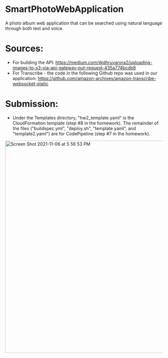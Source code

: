 # SmartPhotoWebApplication
A photo album web application that can be searched using natural language through both text and voice.

# Sources:
* For building the API: https://medium.com/@dhruvarora2/uploading-images-to-s3-via-api-gateway-put-request-435a774bcdb8
* For Transcribe - the code in the following Github repo was used in our application: https://github.com/amazon-archives/amazon-transcribe-websocket-static

# Submission:
* Under the Templates directory, "hw2_template.yaml" is the CloudFormation template (step #8 in the homework). The remainder of the files ("buildspec.yml", "deploy.sh", "template.yaml", and "template2.yaml") are for CodePipeline (step #7 in the homework).

<img width="679" alt="Screen Shot 2021-11-06 at 5 56 53 PM" src="https://user-images.githubusercontent.com/52614854/140624967-381bed62-8550-474f-bf44-41be6cbb4c04.png">
